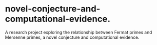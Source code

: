 # novel-conjecture-and-computational-evidence.
A research project exploring the relationship between Fermat primes and Mersenne primes, a novel conjecture and computational evidence.
